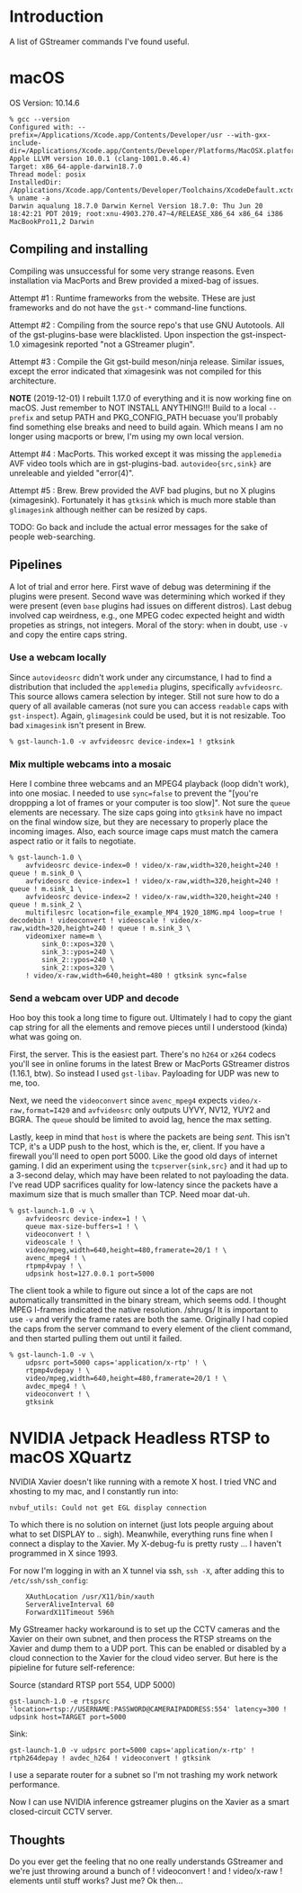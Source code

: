 # Introduction

A list of GStreamer commands I've found useful.

# macOS

OS Version: 10.14.6

~~~
% gcc --version
Configured with: --prefix=/Applications/Xcode.app/Contents/Developer/usr --with-gxx-include-dir=/Applications/Xcode.app/Contents/Developer/Platforms/MacOSX.platform/Developer/SDKs/MacOSX10.14.sdk/usr/include/c++/4.2.1
Apple LLVM version 10.0.1 (clang-1001.0.46.4)
Target: x86_64-apple-darwin18.7.0
Thread model: posix
InstalledDir: /Applications/Xcode.app/Contents/Developer/Toolchains/XcodeDefault.xctoolchain/usr/bin
% uname -a
Darwin aqualung 18.7.0 Darwin Kernel Version 18.7.0: Thu Jun 20 18:42:21 PDT 2019; root:xnu-4903.270.47~4/RELEASE_X86_64 x86_64 i386 MacBookPro11,2 Darwin
~~~

## Compiling and installing

Compiling was unsuccessful for some very strange reasons. Even installation via MacPorts and Brew provided a mixed-bag of issues. 

Attempt #1 : Runtime frameworks from the website. THese are just frameworks and do not have the `gst-*` command-line functions.

Attempt #2 : Compiling from the source repo's that use GNU Autotools. All of the gst-plugins-base were blacklisted. Upon inspection the gst-inspect-1.0 ximagesink reported "not a GStreamer plugin".

Attempt #3 : Compile the Git gst-build meson/ninja release. Similar issues, except the error indicated that ximagesink was not compiled for this architecture.

**NOTE** (2019-12-01) I rebuilt 1.17.0 of everything and it is now working fine on macOS. Just remember to NOT INSTALL ANYTHING!!! Build to a local `--prefix` and setup PATH and PKG_CONFIG_PATH becuase you'll probably find something else breaks and need to build again. Which means I am no longer using macports or brew, I'm using my own local version.

Attempt #4 : MacPorts. This worked except it was missing the `applemedia` AVF video tools which are in gst-plugins-bad. `autovideo{src,sink}` are unreleable and yielded "error(4)".

Attempt #5 : Brew. Brew provided the AVF bad plugins, but no X plugins (ximagesink). Fortunately it has `gtksink` which is much more stable than `glimagesink` although neither can be resized by caps.

TODO: Go back and include the actual error messages for the sake of people web-searching.

## Pipelines

A lot of trial and error here. First wave of debug was determining if the plugins were present. Second wave was determining which worked if they were present (even `base` plugins had issues on different distros). Last debug involved cap weirdness, e.g., one MPEG codec expected height and width propeties as strings, not integers. Moral of the story: when in doubt, use `-v` and copy the entire caps string.

### Use a webcam locally

Since `autovideosrc` didn't work under any circumstance, I had to find a distribution that included the `applemedia` plugins, specifically `avfvideosrc`. This source allows camera selection by integer. Still not sure how to do a query of all available cameras (not sure you can access `readable` caps with `gst-inspect`). Again, `glimagesink` could be used, but it is not resizable. Too bad `ximagesink` isn't present in Brew.

~~~
% gst-launch-1.0 -v avfvideosrc device-index=1 ! gtksink
~~~

### Mix multiple webcams into a mosaic

Here I combine three webcams and an MPEG4 playback (loop didn't work), into one mosiac. I needed to use `sync=false` 
to prevent the "[you're droppping a lot of frames or your computer is too slow]". Not sure the `queue` elements are necessary. The size caps going into `gtksink` have no impact on the final window size, but they are necessary to properly place the incoming images. Also, each source image caps must match the camera aspect ratio or it fails to negotiate.

~~~
% gst-launch-1.0 \
    avfvideosrc device-index=0 ! video/x-raw,width=320,height=240 ! queue ! m.sink_0 \
    avfvideosrc device-index=1 ! video/x-raw,width=320,height=240 ! queue ! m.sink_1 \
    avfvideosrc device-index=2 ! video/x-raw,width=320,height=240 ! queue ! m.sink_2 \
    multifilesrc location=file_example_MP4_1920_18MG.mp4 loop=true ! decodebin ! videoconvert ! videoscale ! video/x-raw,width=320,height=240 ! queue ! m.sink_3 \
    videomixer name=m \
        sink_0::xpos=320 \
        sink_3::ypos=240 \
        sink_2::ypos=240 \
        sink_2::xpos=320 \
    ! video/x-raw,width=640,height=480 ! gtksink sync=false
~~~

### Send a webcam over UDP and decode

Hoo boy this took a long time to figure out. Ultimately I had to copy the giant cap string for all the elements and remove pieces until I understood (kinda) what was going on.

First, the server. This is the easiest part. There's no `h264` or `x264` codecs you'll see in online forums in the latest Brew or MacPorts GStreamer distros (1.16.1, btw). So instead I used `gst-libav`. Payloading for UDP was new to me, too.

Next, we need the `videoconvert` since `avenc_mpeg4` expects `video/x-raw,format=I420` and `avfvideosrc` only outputs UYVY, NV12, YUY2 and BGRA. The `queue` should be limited to avoid lag, hence the max setting.

Lastly, keep in mind that `host` is where the packets are being *sent*. This isn't TCP, it's a UDP push to the host, which is the, er, client. If you have a firewall you'll need to open port 5000. Like the good old days of internet gaming. I did an experiment using the `tcpserver{sink,src}` and it had up to a 3-second delay, which may have been related to not payloading the data. I've read UDP sacrifices quality for low-latency since the packets have a maximum size that is much smaller than TCP. Need moar dat-uh.

~~~
% gst-launch-1.0 -v \
    avfvideosrc device-index=1 ! \
    queue max-size-buffers=1 ! \
    videoconvert ! \
    videoscale ! \
    video/mpeg,width=640,height=480,framerate=20/1 ! \
    avenc_mpeg4 ! \
    rtpmp4vpay ! \
    udpsink host=127.0.0.1 port=5000
~~~

The client took a while to figure out since a lot of the caps are not automatically transmitted in the binary stream, which seems odd. I thought MPEG I-frames indicated the native resolution. /shrugs/ It is important to use `-v` and verify the frame rates are both the same. Originally I had copied the caps from the server command to every element of the client command, and then started pulling them out until it failed.

~~~
% gst-launch-1.0 -v \
    udpsrc port=5000 caps='application/x-rtp' ! \
    rtpmp4vdepay ! \
    video/mpeg,width=640,height=480,framerate=20/1 ! \
    avdec_mpeg4 ! \
    videoconvert ! \
    gtksink
~~~

# NVIDIA Jetpack Headless RTSP to macOS XQuartz

NVIDIA Xavier doesn't like running with a remote X host. I tried VNC and xhosting to my mac, and I constantly run into:

~~~
nvbuf_utils: Could not get EGL display connection
~~~

To which there is no solution on internet (just lots people arguing about what to set DISPLAY to .. sigh). Meanwhile, everything runs fine when I connect a display to the Xavier. My X-debug-fu is pretty rusty ... I haven't programmed in X since 1993.

For now I'm logging in with an X tunnel via ssh, `ssh -X`, after adding this to `/etc/ssh/ssh_config`:

~~~
    XAuthLocation /usr/X11/bin/xauth
    ServerAliveInterval 60
    ForwardX11Timeout 596h
~~~

My GStreamer hacky workaround is to set up the CCTV cameras and the Xavier on their own subnet, and then process the RTSP streams on the Xavier and dump them to a UDP port. This can be enabled or disabled by a cloud connection to the Xavier for the cloud video server. But here is the pipieline for future self-reference:

Source (standard RTSP port 554, UDP 5000)
~~~
gst-launch-1.0 -e rtspsrc 'location=rtsp://USERNAME:PASSWORD@CAMERAIPADDRESS:554' latency=300 ! udpsink host=TARGET port=5000
~~~

Sink:
~~~
gst-launch-1.0 -v udpsrc port=5000 caps='application/x-rtp' ! rtph264depay ! avdec_h264 ! videoconvert ! gtksink
~~~

I use a separate router for a subnet so I'm not trashing my work network performance.

Now I can use NVIDIA inference gstreamer plugins on the Xavier as a smart closed-circuit CCTV server.


## Thoughts

Do you ever get the feeling that no one really understands GStreamer and we're just throwing around a bunch of ! videoconvert ! and ! video/x-raw ! elements until stuff works? Just me? Ok then...

